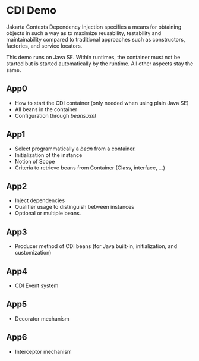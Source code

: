 # CDI Demo

Jakarta Contexts Dependency Injection specifies a means for obtaining objects in such a way as to maximize reusability, testability and maintainability compared to traditional approaches such as constructors, factories, and service locators.


This demo runs on Java SE. Within runtimes, the container must not be started but is started automatically by the runtime. All other aspects stay the same.


## App0

- How to start the CDI container (only needed when using plain Java SE)
- All beans in the container
- Configuration through _beans.xml_

## App1

- Select programmatically a _bean_ from a container.
- Initialization of the instance
- Notion of Scope
- Criteria to retrieve beans from Container (Class, interface, ...)

## App2

- Inject dependencies
- Qualifier usage to distinguish between instances
- Optional or multiple beans.

## App3

- Producer method of CDI beans (for Java built-in, initialization, and customization)

## App4

- CDI Event system

## App5

- Decorator mechanism

## App6

- Interceptor mechanism